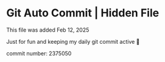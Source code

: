 # Git Auto Commit | Hidden File

This file was added Feb 12, 2025

Just for fun and keeping my daily git commit active 🤪

commit number: 2375050
